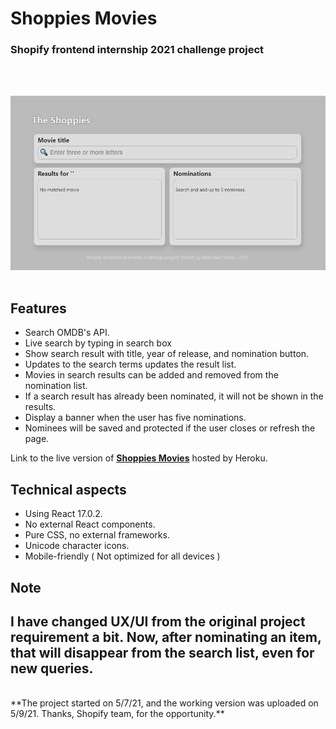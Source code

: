 # Shoppies Movies
### Shopify frontend internship 2021 challenge project
 
<br/><br/>
 
![App screenshot](sm1.png) 
<br/><br/>
 
## Features
- Search OMDB's API.
- Live search by typing in search box
- Show search result with title, year of release, and nomination button.
- Updates to the search terms updates the result list.
- Movies in search results can be added and removed from the nomination list.
- If a search result has already been nominated, it will not be shown in the results.
- Display a banner when the user has five nominations.
- Nominees will be saved and protected if the user closes or refresh the page.
 
Link to the live version of **[Shoppies Movies](https://shoppiesmovies.herokuapp.com/)** hosted by Heroku.
 
## Technical aspects
- Using React 17.0.2.
- No external React components.
- Pure CSS, no external frameworks.
- Unicode character icons.
- Mobile-friendly ( Not optimized for all devices )
 
## Note
I have changed UX/UI from the original project requirement a bit. Now, after nominating an item, that will disappear from the search list, even for new queries.
--- 
<br/>
**The project started on 5/7/21, and the working version was uploaded on 5/9/21. Thanks, Shopify team, for the opportunity.**

